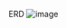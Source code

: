 ERD
![image](https://user-images.githubusercontent.com/117000041/206267919-0919269b-31f7-4f8e-bcf5-085b2b18898f.png)

